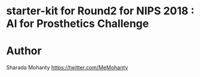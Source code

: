 # starter-kit for Round2 for NIPS 2018 : AI for Prosthetics Challenge

# Author 
Sharada Mohanty <https://twitter.com/MeMohanty>
